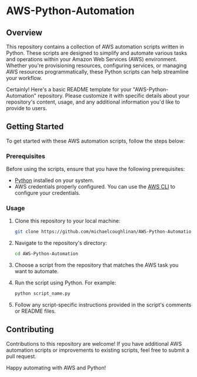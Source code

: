 # AWS-Python-Automation

## Overview

This repository contains a collection of AWS automation scripts written in Python. These scripts are designed to simplify and automate various tasks and operations within your Amazon Web Services (AWS) environment. Whether you're provisioning resources, configuring services, or managing AWS resources programmatically, these Python scripts can help streamline your workflow.

Certainly! Here's a basic README template for your "AWS-Python-Automation" repository. Please customize it with specific details about your repository's content, usage, and any additional information you'd like to provide to users.

## Getting Started

To get started with these AWS automation scripts, follow the steps below:

### Prerequisites

Before using the scripts, ensure that you have the following prerequisites:

- [Python](https://www.python.org/) installed on your system.
- AWS credentials properly configured. You can use the [AWS CLI](https://aws.amazon.com/cli/) to configure your credentials.

### Usage

1. Clone this repository to your local machine:

   ```bash
   git clone https://github.com/michaelcoughlinan/AWS-Python-Automation.git
   ```

2. Navigate to the repository's directory:

   ```bash
   cd AWS-Python-Automation
   ```

3. Choose a script from the repository that matches the AWS task you want to automate.

4. Run the script using Python. For example:

   ```bash
   python script_name.py
   ```

5. Follow any script-specific instructions provided in the script's comments or README files.

## Contributing

Contributions to this repository are welcome! If you have additional AWS automation scripts or improvements to existing scripts, feel free to submit a pull request.

Happy automating with AWS and Python!
